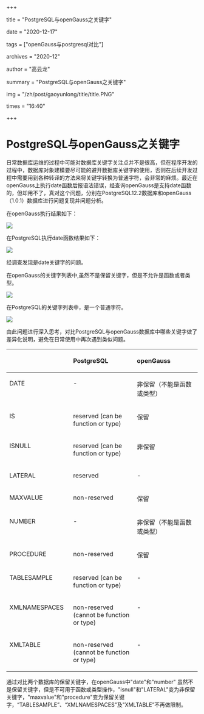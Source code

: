 +++

title = "PostgreSQL与openGauss之关键字" 

date = "2020-12-17" 

tags = ["openGauss与postgresql对比"] 

archives = "2020-12" 

author = "高云龙" 

summary = "PostgreSQL与openGauss之关键字"

img = "/zh/post/gaoyunlong/title/title.PNG" 

times = "16:40"

+++

# PostgreSQL与openGauss之关键字<a name="ZH-CN_TOPIC_0000001071508200"></a>

日常数据库运维的过程中可能对数据库关键字关注点并不是很高，但在程序开发的过程中，数据库对象建模要尽可能的避开数据库关键字的使用，否则在后续开发过程中需要用到各种转译的方法来将关键字转换为普通字符，会非常的麻烦。最近在openGauss上执行date函数后报语法错误，经查询openGauss是支持date函数的，但却用不了，真对这个问题，分别在PostgreSQL12.2数据库和openGauss（1.0.1）数据库进行问题复现并问题分析。

在openGauss执行结果如下：

![](../figures/11.png)

在PostgreSQL执行date函数结果如下：

![](../figures/22.png)

经调查发现是date关键字的问题。

在openGauss的关键字列表中,虽然不是保留关键字，但是不允许是函数或者类型。

![](../figures/33.png)

在PostgreSQL的关键字列表中，是一个普通字符。

![](../figures/44.png)

由此问题进行深入思考，对比PostgreSQL与openGauss数据库中哪些关键字做了差异化说明，避免在日常使用中再次遇到类似问题。

<a name="table549323145418"></a>
<table><thead align="left"><tr id="row8493103115414"><th class="cellrowborder" valign="top" width="33.33333333333333%" id="mcps1.1.4.1.1">&nbsp;&nbsp;</th>
<th class="cellrowborder" valign="top" width="33.33333333333333%" id="mcps1.1.4.1.2"><p id="p24941313545"><a name="p24941313545"></a><a name="p24941313545"></a>PostgreSQL</p>
</th>
<th class="cellrowborder" valign="top" width="33.33333333333333%" id="mcps1.1.4.1.3"><p id="p749433118547"><a name="p749433118547"></a><a name="p749433118547"></a>openGauss</p>
</th>
</tr>
</thead>
<tbody><tr id="row0494183110547"><td class="cellrowborder" valign="top" width="33.33333333333333%" headers="mcps1.1.4.1.1 "><p id="p2049423112541"><a name="p2049423112541"></a><a name="p2049423112541"></a>DATE</p>
</td>
<td class="cellrowborder" valign="top" width="33.33333333333333%" headers="mcps1.1.4.1.2 "><p id="p549413317542"><a name="p549413317542"></a><a name="p549413317542"></a>-</p>
</td>
<td class="cellrowborder" valign="top" width="33.33333333333333%" headers="mcps1.1.4.1.3 "><p id="p04951831125418"><a name="p04951831125418"></a><a name="p04951831125418"></a>非保留（不能是函数或类型）</p>
</td>
</tr>
<tr id="row5495731105416"><td class="cellrowborder" valign="top" width="33.33333333333333%" headers="mcps1.1.4.1.1 "><p id="p1649583119546"><a name="p1649583119546"></a><a name="p1649583119546"></a>IS</p>
</td>
<td class="cellrowborder" valign="top" width="33.33333333333333%" headers="mcps1.1.4.1.2 "><p id="p1149573117543"><a name="p1149573117543"></a><a name="p1149573117543"></a>reserved (can be function or type)</p>
</td>
<td class="cellrowborder" valign="top" width="33.33333333333333%" headers="mcps1.1.4.1.3 "><p id="p549513195416"><a name="p549513195416"></a><a name="p549513195416"></a>保留</p>
</td>
</tr>
<tr id="row949573115544"><td class="cellrowborder" valign="top" width="33.33333333333333%" headers="mcps1.1.4.1.1 "><p id="p4496173125417"><a name="p4496173125417"></a><a name="p4496173125417"></a>ISNULL</p>
</td>
<td class="cellrowborder" valign="top" width="33.33333333333333%" headers="mcps1.1.4.1.2 "><p id="p34971731195411"><a name="p34971731195411"></a><a name="p34971731195411"></a>reserved (can be function or type)</p>
</td>
<td class="cellrowborder" valign="top" width="33.33333333333333%" headers="mcps1.1.4.1.3 "><p id="p15497163175419"><a name="p15497163175419"></a><a name="p15497163175419"></a>非保留</p>
</td>
</tr>
<tr id="row249713317542"><td class="cellrowborder" valign="top" width="33.33333333333333%" headers="mcps1.1.4.1.1 "><p id="p0497231105418"><a name="p0497231105418"></a><a name="p0497231105418"></a>LATERAL</p>
</td>
<td class="cellrowborder" valign="top" width="33.33333333333333%" headers="mcps1.1.4.1.2 "><p id="p194971631165417"><a name="p194971631165417"></a><a name="p194971631165417"></a>reserved</p>
</td>
<td class="cellrowborder" valign="top" width="33.33333333333333%" headers="mcps1.1.4.1.3 "><p id="p15497203117541"><a name="p15497203117541"></a><a name="p15497203117541"></a>-</p>
</td>
</tr>
<tr id="row249715314543"><td class="cellrowborder" valign="top" width="33.33333333333333%" headers="mcps1.1.4.1.1 "><p id="p249723135415"><a name="p249723135415"></a><a name="p249723135415"></a>MAXVALUE</p>
</td>
<td class="cellrowborder" valign="top" width="33.33333333333333%" headers="mcps1.1.4.1.2 "><p id="p14984311549"><a name="p14984311549"></a><a name="p14984311549"></a>non-reserved</p>
</td>
<td class="cellrowborder" valign="top" width="33.33333333333333%" headers="mcps1.1.4.1.3 "><p id="p1498163115547"><a name="p1498163115547"></a><a name="p1498163115547"></a>保留</p>
</td>
</tr>
<tr id="row14498231145413"><td class="cellrowborder" valign="top" width="33.33333333333333%" headers="mcps1.1.4.1.1 "><p id="p1749811318547"><a name="p1749811318547"></a><a name="p1749811318547"></a>NUMBER</p>
</td>
<td class="cellrowborder" valign="top" width="33.33333333333333%" headers="mcps1.1.4.1.2 "><p id="p12498193110544"><a name="p12498193110544"></a><a name="p12498193110544"></a>-</p>
</td>
<td class="cellrowborder" valign="top" width="33.33333333333333%" headers="mcps1.1.4.1.3 "><p id="p12498163118543"><a name="p12498163118543"></a><a name="p12498163118543"></a>非保留（不能是函数或类型）</p>
</td>
</tr>
<tr id="row4498133117544"><td class="cellrowborder" valign="top" width="33.33333333333333%" headers="mcps1.1.4.1.1 "><p id="p1549813316548"><a name="p1549813316548"></a><a name="p1549813316548"></a>PROCEDURE</p>
</td>
<td class="cellrowborder" valign="top" width="33.33333333333333%" headers="mcps1.1.4.1.2 "><p id="p149853115410"><a name="p149853115410"></a><a name="p149853115410"></a>non-reserved</p>
</td>
<td class="cellrowborder" valign="top" width="33.33333333333333%" headers="mcps1.1.4.1.3 "><p id="p54981831125410"><a name="p54981831125410"></a><a name="p54981831125410"></a>保留</p>
</td>
</tr>
<tr id="row1430554415416"><td class="cellrowborder" valign="top" width="33.33333333333333%" headers="mcps1.1.4.1.1 "><p id="p183064449548"><a name="p183064449548"></a><a name="p183064449548"></a>TABLESAMPLE</p>
</td>
<td class="cellrowborder" valign="top" width="33.33333333333333%" headers="mcps1.1.4.1.2 "><p id="p143068441545"><a name="p143068441545"></a><a name="p143068441545"></a>reserved (can be function or type)</p>
</td>
<td class="cellrowborder" valign="top" width="33.33333333333333%" headers="mcps1.1.4.1.3 "><p id="p530694425418"><a name="p530694425418"></a><a name="p530694425418"></a>-</p>
</td>
</tr>
<tr id="row153071444185415"><td class="cellrowborder" valign="top" width="33.33333333333333%" headers="mcps1.1.4.1.1 "><p id="p1230717445545"><a name="p1230717445545"></a><a name="p1230717445545"></a>XMLNAMESPACES</p>
</td>
<td class="cellrowborder" valign="top" width="33.33333333333333%" headers="mcps1.1.4.1.2 "><p id="p1630716446546"><a name="p1630716446546"></a><a name="p1630716446546"></a>non-reserved (cannot be function or type)</p>
</td>
<td class="cellrowborder" valign="top" width="33.33333333333333%" headers="mcps1.1.4.1.3 "><p id="p1530710441543"><a name="p1530710441543"></a><a name="p1530710441543"></a>-</p>
</td>
</tr>
<tr id="row13072443542"><td class="cellrowborder" valign="top" width="33.33333333333333%" headers="mcps1.1.4.1.1 "><p id="p18308134414540"><a name="p18308134414540"></a><a name="p18308134414540"></a>XMLTABLE</p>
</td>
<td class="cellrowborder" valign="top" width="33.33333333333333%" headers="mcps1.1.4.1.2 "><p id="p33086444543"><a name="p33086444543"></a><a name="p33086444543"></a>non-reserved (cannot be function or type)</p>
</td>
<td class="cellrowborder" valign="top" width="33.33333333333333%" headers="mcps1.1.4.1.3 "><p id="p203084442549"><a name="p203084442549"></a><a name="p203084442549"></a>-</p>
</td>
</tr>
</tbody>
</table>

通过对比两个数据库的保留关键字，在openGauss中"date"和"number" 虽然不是保留关键字，但是不可用于函数或类型操作，"isnull"和"LATERAL"变为非保留关键字，"maxvalue"和"procedure"变为保留关键字，“TABLESAMPLE”、“XMLNAMESPACES"及"XMLTABLE”不再做限制。

